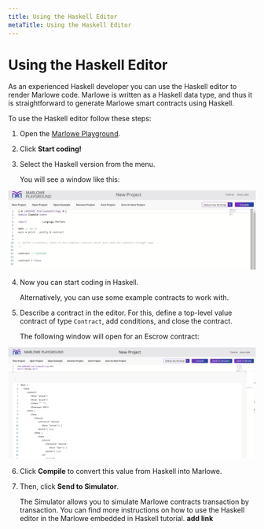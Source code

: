 ```yaml
---
title: Using the Haskell Editor
metaTitle: Using the Haskell Editor
---
```


# Using the Haskell Editor

As an experienced Haskell developer you can use the Haskell editor to render Marlowe code. Marlowe is written as a Haskell data type, and thus it is straightforward to generate Marlowe smart contracts using Haskell.

To use the Haskell editor follow these steps:

1. Open the [Marlowe Playground](https://play.marlowe-finance.io).

2. Click **Start coding!** 

3. Select the Haskell version from the menu. 

    You will see a window like this:
    
![Haskell](../static/img/haskell-first-window.jpg)

4. Now you can start coding in Haskell. 
  
    Alternatively, you can use some example contracts to work with. 
    
5. Describe a contract in the editor. For this, define a top-level value contract of type `Contract`, add conditions, and close the contract. 

    The following window will open for an Escrow contract:
    
![Escrow](../static/img/haskell-escrow-editor.png)

6. Click **Compile** to convert this value from Haskell into Marlowe.

7. Then, click **Send to Simulator**. 

   The Simulator allows you to simulate Marlowe contracts transaction by transaction. You can find more instructions on how to use the Haskell editor in the Marlowe embedded in Haskell tutorial. **add link** 
   